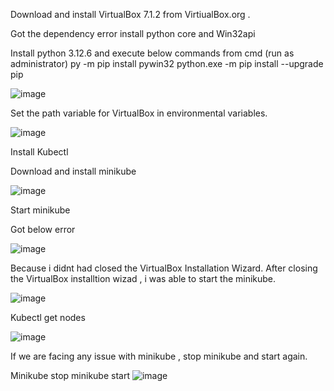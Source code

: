 
Download and install VirtualBox 7.1.2 from VirtiualBox.org .

Got the dependency error install python core and Win32api

Install python 3.12.6 and execute below commands from cmd (run as administrator)
py -m pip install pywin32
python.exe -m pip install --upgrade pip

![image](https://github.com/user-attachments/assets/6462031f-ae5f-41d1-84a3-459cc8f374b7)


Set the path variable for VirtualBox in environmental variables.

![image](https://github.com/user-attachments/assets/2dd11dfc-6aa6-44f9-b533-3051907a912f)

Install Kubectl

Download and install minikube

![image](https://github.com/user-attachments/assets/1f0bc562-4096-4b0c-ac72-c80f52cf090d)

Start minikube

Got below error

![image](https://github.com/user-attachments/assets/428ce860-cef8-447b-a606-5324c05010ca)

Because i didnt had closed the VirtualBox Installation Wizard. After closing the VirtualBox installtion wizad , i was able to start the minikube.

![image](https://github.com/user-attachments/assets/6cadc864-b208-42be-9510-e04229090c4f)

Kubectl get nodes

![image](https://github.com/user-attachments/assets/99c087ed-fc55-4bc3-96df-d18f3aa625d0)

If we are facing any issue with minikube , stop minikube and start again.

Minikube stop 
minikube start 
![image](https://github.com/user-attachments/assets/8e23ec50-ec39-4396-b27d-6785ad33b1cd)











